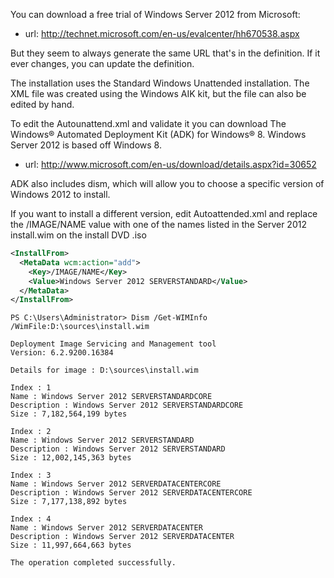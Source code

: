 You can download a free trial of Windows Server 2012 from Microsoft:

* url: http://technet.microsoft.com/en-us/evalcenter/hh670538.aspx

But they seem to always generate the same URL that's in the definition. If it ever changes, you can update the definition.

The installation uses the Standard Windows Unattended installation. The XML file was created using the Windows AIK kit, but the file can also be edited by hand.

To edit the Autounattend.xml and validate it you can download The Windows® Automated Deployment Kit (ADK) for Windows® 8. Windows Server 2012 is based off Windows 8.

* url: http://www.microsoft.com/en-us/download/details.aspx?id=30652

ADK also includes dism, which will allow you to choose a specific version of Windows 2012 to install.

If you want to install a different version, edit Autoattended.xml and replace the /IMAGE/NAME value with
one of the names listed in the Server 2012 install.wim on the install DVD .iso


```xml
<InstallFrom>
  <MetaData wcm:action="add">
    <Key>/IMAGE/NAME</Key>
    <Value>Windows Server 2012 SERVERSTANDARD</Value>
  </MetaData>
</InstallFrom>
```

```
PS C:\Users\Administrator> Dism /Get-WIMInfo /WimFile:D:\sources\install.wim

Deployment Image Servicing and Management tool
Version: 6.2.9200.16384

Details for image : D:\sources\install.wim

Index : 1
Name : Windows Server 2012 SERVERSTANDARDCORE
Description : Windows Server 2012 SERVERSTANDARDCORE
Size : 7,182,564,199 bytes

Index : 2
Name : Windows Server 2012 SERVERSTANDARD
Description : Windows Server 2012 SERVERSTANDARD
Size : 12,002,145,363 bytes

Index : 3
Name : Windows Server 2012 SERVERDATACENTERCORE
Description : Windows Server 2012 SERVERDATACENTERCORE
Size : 7,177,138,892 bytes

Index : 4
Name : Windows Server 2012 SERVERDATACENTER
Description : Windows Server 2012 SERVERDATACENTER
Size : 11,997,664,663 bytes

The operation completed successfully.
```

